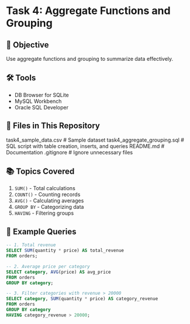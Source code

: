 # Task 4: Aggregate Functions and Grouping

## 🎯 Objective
Use aggregate functions and grouping to summarize data effectively.

## 🛠 Tools
- DB Browser for SQLite
- MySQL Workbench
- Oracle SQL Developer

## 📂 Files in This Repository
task4_sample_data.csv # Sample dataset
task4_aggregate_grouping.sql # SQL script with table creation, inserts, and queries
README.md # Documentation
.gitignore # Ignore unnecessary files

## 📚 Topics Covered
1. `SUM()` - Total calculations
2. `COUNT()` - Counting records
3. `AVG()` - Calculating averages
4. `GROUP BY` - Categorizing data
5. `HAVING` - Filtering groups

## 📝 Example Queries
```sql
-- 1. Total revenue
SELECT SUM(quantity * price) AS total_revenue 
FROM orders;

-- 2. Average price per category
SELECT category, AVG(price) AS avg_price
FROM orders
GROUP BY category;

-- 3. Filter categories with revenue > 20000
SELECT category, SUM(quantity * price) AS category_revenue
FROM orders
GROUP BY category
HAVING category_revenue > 20000;
